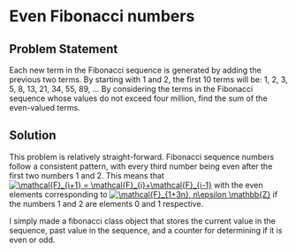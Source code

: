 # Even Fibonacci numbers

## Problem Statement
Each new term in the Fibonacci sequence is generated by adding the previous two terms. By starting with 1 and 2, the first 10 terms will be:
1, 2, 3, 5, 8, 13, 21, 34, 55, 89, ...
By considering the terms in the Fibonacci sequence whose values do not exceed four million, find the sum of the even-valued terms.

## Solution
This problem is relatively straight-forward. Fibonacci sequence numbers follow a consistent pattern, with every third number being even after the first two numbers 1 and 2. This means that <a href="https://www.codecogs.com/eqnedit.php?latex=\mathcal{F}_{i&plus;1}&space;=&space;\mathcal{F}_{i}&plus;\mathcal{F}_{i-1}" target="_blank"><img src="https://latex.codecogs.com/gif.latex?\mathcal{F}_{i&plus;1}&space;=&space;\mathcal{F}_{i}&plus;\mathcal{F}_{i-1}" title="\mathcal{F}_{i+1} = \mathcal{F}_{i}+\mathcal{F}_{i-1}" /></a> with the even elements corresponding to <a href="https://www.codecogs.com/eqnedit.php?latex=\mathcal{F}_{1&plus;3n},&space;n\epsilon&space;\mathbb{Z}" target="_blank"><img src="https://latex.codecogs.com/gif.latex?\mathcal{F}_{1&plus;3n},&space;n\epsilon&space;\mathbb{Z}" title="\mathcal{F}_{1+3n}, n\epsilon \mathbb{Z}" /></a> if the numbers 1 and 2 are elements 0 and 1 respective.

I simply made a fibonacci class object that stores the current value in the sequence, past value in the sequence, and a counter for determining if it is even or odd.
